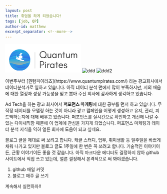 ```yaml
---
layout: post
title: 취업을 하게 되었습니다!
tags: [job, QP]
author-id: matthew
excerpt_separator: <!--more-->
---
```


![ex_screenshot](../assets/img/qp_brand.PNG)
![ddd](../assets/img/pexels/desk-messy.jpeg)
![ddd2](https://static.wixstatic.com/media/19834d_afc653be286f4eeeb664f0e80de99a74~mv2.png/v1/fill/w_220,h_68,al_c,q_80,usm_0.66_1.00_0.01/logo%202.webp)
<p/>
이번주부터 [퀀텀파이러츠](https://www.quantumpirates.com/) 라는 광고회사에서 데이터분석가로 일하고 있습니다. <!--more-->
아직 데이터 분석 면에서 많이 부족하지만, 저의 배움에 대한 열정과 성장 가능성을 믿고 뽑아 주신 회사에 감사하게 생각하고 있습니다.

Ad Tech을 하는 광고 회사여서 **퍼포먼스 마케팅**에 대한 공부를 먼저 하고 있습니다. 무작정 데이터를 모델링 하는 것이 아니라 광고 캠페인을 어떻게 생성하고 유지, 관리, 피드백하는지에 대해 배우고 있습니다. 퍼포먼스를 실시간으로 확인하고 개선해 나갈 수 있는 다이내믹함 때문에 이 업계에 관심을 가지게 되었습니다. 퍼포먼스 마케팅과 데이터 분석 지식을 익혀 얼른 회사에 도움이 되고 싶네요.

블로그 글을 제대로 써 보려고 합니다. 캐글 스터디, 업무, 취미생활 등 일주일을 바쁘게 채워 나가고 있지만 블로그 글도 1주일에 한 번은 꼭 쓰려고 합니다. 기술적인 이야기이든, 근황 이야기이든 좋을 것 같습니다.
아직 마크다운 에디터도 결정하지 않아 github 사이트에서 직접 쓰고 있는데, 얼른 결정해서 본격적으로 써 봐야겠습니다.

1. github 매일 커밋
2. 블로그 매주 글 쓰기

계속해서 실천하자!!
